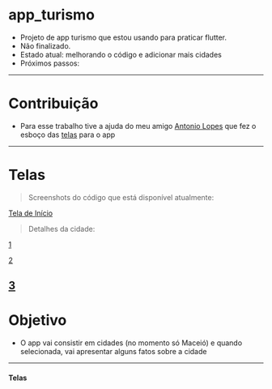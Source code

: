 # app_turismo

* Projeto de app turismo que estou usando para praticar flutter. 
* Não finalizado.
* Estado atual: melhorando o código e adicionar mais cidades
* Próximos passos: 
---

# Contribuição
* Para esse trabalho tive a ajuda do meu amigo [Antonio Lopes](https://www.instagram.com/tomlrf/) que fez o esboço das [telas](https://xd.adobe.com/view/4eac6f81-1311-456f-745f-f0a5ce3a4fc5-389d/) para o app
---

# Telas
> Screenshots do código que está disponível atualmente:
> 
 [Tela de Início](https://github.com/fonsecguilherme/app_turismo/blob/master/assets/screenshots/Screenshot_1619303034.png)
> Detalhes da cidade:
> 
 [1](https://github.com/fonsecguilherme/app_turismo/blob/master/assets/screenshots/Screenshot_1619303043.png)
>
 [2](https://github.com/fonsecguilherme/app_turismo/blob/master/assets/screenshots/Screenshot_1619303051.png)
> 
 [3](https://github.com/fonsecguilherme/app_turismo/blob/master/assets/screenshots/Screenshot_1619303103.png)
---

# Objetivo
* O app vai consistir em cidades (no momento só Maceió) e quando selecionada, vai apresentar alguns fatos sobre a cidade 
---
#### Telas

